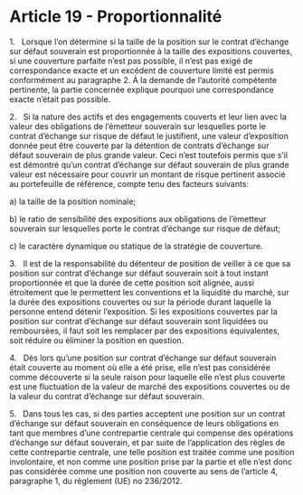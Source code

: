 # Article 19 - Proportionnalité


1.   Lorsque l’on détermine si la taille de la position sur le contrat d’échange sur défaut souverain est proportionnée à la taille des expositions couvertes, si une couverture parfaite n’est pas possible, il n’est pas exigé de correspondance exacte et un excédent de couverture limité est permis conformément au paragraphe 2. À la demande de l’autorité compétente pertinente, la partie concernée explique pourquoi une correspondance exacte n’était pas possible.

2.   Si la nature des actifs et des engagements couverts et leur lien avec la valeur des obligations de l’émetteur souverain sur lesquelles porte le contrat d’échange sur risque de défaut le justifient, une valeur d’exposition donnée peut être couverte par la détention de contrats d’échange sur défaut souverain de plus grande valeur. Ceci n’est toutefois permis que s’il est démontré qu’un contrat d’échange sur défaut souverain de plus grande valeur est nécessaire pour couvrir un montant de risque pertinent associé au portefeuille de référence, compte tenu des facteurs suivants:

a) la taille de la position nominale;

b) le ratio de sensibilité des expositions aux obligations de l’émetteur souverain sur lesquelles porte le contrat d’échange sur risque de défaut;

c) le caractère dynamique ou statique de la stratégie de couverture.

3.   Il est de la responsabilité du détenteur de position de veiller à ce que sa position sur contrat d’échange sur défaut souverain soit à tout instant proportionnée et que la durée de cette position soit alignée, aussi étroitement que le permettent les conventions et la liquidité du marché, sur la durée des expositions couvertes ou sur la période durant laquelle la personne entend détenir l’exposition. Si les expositions couvertes par la position sur contrat d’échange sur défaut souverain sont liquidées ou remboursées, il faut soit les remplacer par des expositions équivalentes, soit réduire ou éliminer la position en question.

4.   Dès lors qu’une position sur contrat d’échange sur défaut souverain était couverte au moment où elle a été prise, elle n’est pas considérée comme découverte si la seule raison pour laquelle elle n’est plus couverte est une fluctuation de la valeur de marché des expositions couvertes ou de la valeur du contrat d’échange sur défaut souverain.

5.   Dans tous les cas, si des parties acceptent une position sur un contrat d’échange sur défaut souverain en conséquence de leurs obligations en tant que membres d’une contrepartie centrale qui compense des opérations d’échange sur défaut souverain, et par suite de l’application des règles de cette contrepartie centrale, une telle position est traitée comme une position involontaire, et non comme une position prise par la partie et elle n’est donc pas considérée comme une position non couverte au sens de l’article 4, paragraphe 1, du règlement (UE) no 236/2012.
